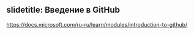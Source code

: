 
slidetitle: Введение в GitHub
---
https://docs.microsoft.com/ru-ru/learn/modules/introduction-to-github/
